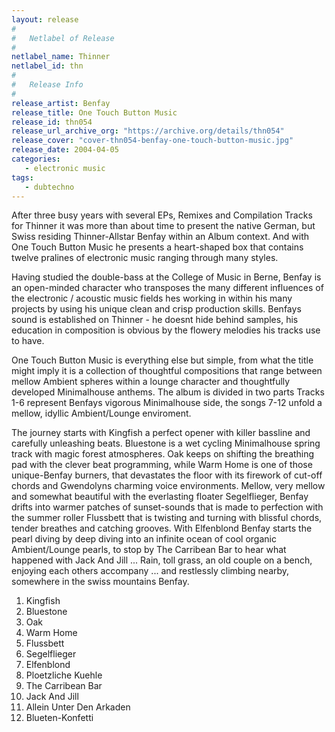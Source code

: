 ```yaml
---
layout: release
#
#   Netlabel of Release
#
netlabel_name: Thinner
netlabel_id: thn
#
#   Release Info
#
release_artist: Benfay
release_title: One Touch Button Music
release_id: thn054
release_url_archive_org: "https://archive.org/details/thn054"
release_cover: "cover-thn054-benfay-one-touch-button-music.jpg"
release_date: 2004-04-05
categories:
   - electronic music
tags:
   - dubtechno
---
```

After three busy years with several EPs, Remixes and Compilation Tracks for Thinner it was more than about time to present the native German, but Swiss residing Thinner-Allstar Benfay within an Album context. And with One Touch Button Music he presents a heart-shaped box that contains twelve pralines of electronic music ranging through many styles. 

Having studied the double-bass at the College of Music in Berne, Benfay is an open-minded character who transposes the many different influences of the electronic / acoustic music fields hes working in within his many projects by using his unique clean and crisp production skills. Benfays sound is established on Thinner - he doesnt hide behind samples, his education in composition is obvious by the flowery melodies his tracks use to have. 

One Touch Button Music is everything else but simple, from what the title might imply it is a collection of thoughtful compositions that range between mellow Ambient spheres within a lounge character and thoughtfully developed Minimalhouse anthems. The album is divided in two parts Tracks 1-6 represent Benfays vigorous Minimalhouse side, the songs 7-12 unfold a mellow, idyllic Ambient/Lounge enviroment. 

The journey starts with Kingfish a perfect opener with killer bassline and carefully unleashing beats. Bluestone is a wet cycling Minimalhouse spring track with magic forest atmospheres. Oak keeps on shifting the breathing pad with the clever beat programming, while Warm Home is one of those unique-Benfay burners, that devastates the floor with its firework of cut-off chords and Gwendolyns charming voice environments. Mellow, very mellow and somewhat beautiful with the everlasting floater Segelflieger, Benfay drifts into warmer patches of sunset-sounds that is made to perfection with the summer roller Flussbett that is twisting and turning with blissful chords, tender breathes and catching grooves. With Elfenblond Benfay starts the pearl diving by deep diving into an infinite ocean of cool organic Ambient/Lounge pearls, to stop by The Carribean Bar to hear what happened with Jack And Jill ... Rain, toll grass, an old couple on a bench, enjoying each others accompany ... and restlessly climbing nearby, somewhere in the swiss mountains Benfay.

1. Kingfish
2. Bluestone
3. Oak
4. Warm Home
5. Flussbett
6. Segelflieger
7. Elfenblond
8. Ploetzliche Kuehle
9. The Carribean Bar
10. Jack And Jill
11. Allein Unter Den Arkaden
12. Blueten-Konfetti
